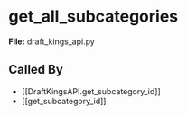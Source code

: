 # get_all_subcategories

**File:** draft_kings_api.py

## Called By

- [[DraftKingsAPI.get_subcategory_id]]
- [[get_subcategory_id]]


